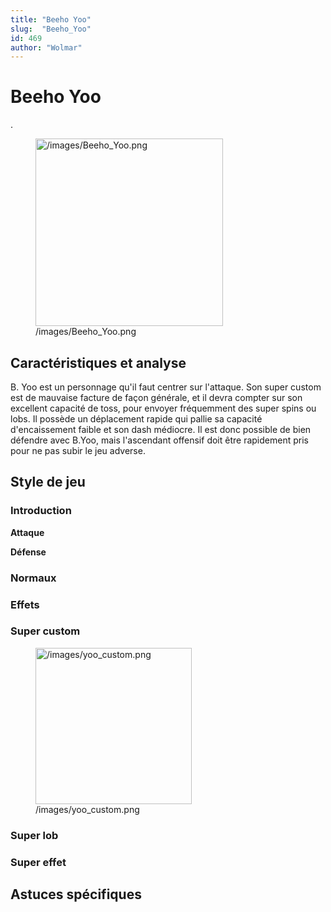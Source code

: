 ```yaml
---
title: "Beeho Yoo"
slug:  "Beeho_Yoo"
id: 469
author: "Wolmar"
---
```


# Beeho Yoo

.

<figure>
<img src="/images/Beeho_Yoo.png" title="/images/Beeho_Yoo.png"
width="300" alt="/images/Beeho_Yoo.png" />
<figcaption aria-hidden="true">/images/Beeho_Yoo.png</figcaption>
</figure>

## Caractéristiques et analyse

B. Yoo est un personnage qu'il faut centrer sur l'attaque. Son super
custom est de mauvaise facture de façon générale, et il devra compter
sur son excellent capacité de toss, pour envoyer fréquemment des super
spins ou lobs. Il possède un déplacement rapide qui pallie sa capacité
d'encaissement faible et son dash médiocre. Il est donc possible de bien
défendre avec B.Yoo, mais l'ascendant offensif doit être rapidement pris
pour ne pas subir le jeu adverse.

## Style de jeu

### Introduction

**Attaque**

**Défense**

### Normaux

### Effets

### Super custom

<figure>
<img src="/images/yoo_custom.png" title="/images/yoo_custom.png"
width="250" alt="/images/yoo_custom.png" />
<figcaption aria-hidden="true">/images/yoo_custom.png</figcaption>
</figure>

### Super lob

### Super effet

## Astuces spécifiques
